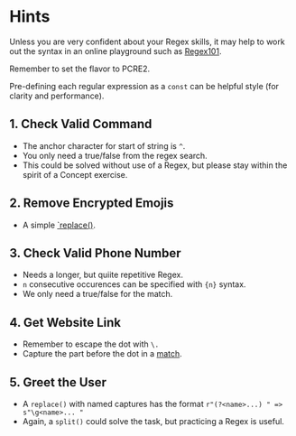 # Hints

Unless you are very confident about your Regex skills, it may help to work out the syntax in an online playground such as [Regex101][regex101].

Remember to set the flavor to PCRE2.

Pre-defining each regular expression as a `const` can be helpful style (for clarity and performance).

## 1. Check Valid Command

- The anchor character for start of string is `^`.
- You only need a true/false from the regex search.
- This could be solved without use of a Regex, but please stay within the spirit of a Concept exercise.

## 2. Remove Encrypted Emojis

- A simple [`replace()][replace].

## 3. Check Valid Phone Number

- Needs a longer, but quiite repetitive Regex.
- `n` consecutive occurences can be specified with `{n}` syntax.
- We only need a true/false for the match.

## 4. Get Website Link

- Remember to escape the dot with `\.`
- Capture the part before the dot in a [match][match].

## 5. Greet the User

- A `replace()` with named captures has the format `r"(?<name>...) " => s"\g<name>... "`
- Again, a `split()` could solve the task, but practicing a Regex is useful.


[startswith]: https://docs.julialang.org/en/v1/base/strings/#Base.startswith
[occursin]: https://docs.julialang.org/en/v1/base/strings/#Base.occursin
[match]: https://docs.julialang.org/en/v1/base/strings/#Base.match
[eachmatch]: https://docs.julialang.org/en/v1/base/strings/#Base.eachmatch
[replace]: https://docs.julialang.org/en/v1/base/strings/#Base.replace-Tuple{IO,%20AbstractString,%20Vararg{Pair}}
[regex101]: https://regex101.com/
